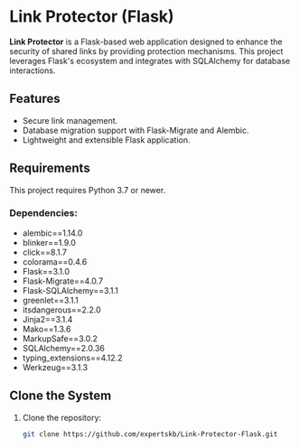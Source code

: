# Link Protector (Flask)

**Link Protector** is a Flask-based web application designed to enhance the security of shared links by providing protection mechanisms. This project leverages Flask's ecosystem and integrates with SQLAlchemy for database interactions.

## Features
- Secure link management.
- Database migration support with Flask-Migrate and Alembic.
- Lightweight and extensible Flask application.

## Requirements
This project requires Python 3.7 or newer.

### Dependencies:
- alembic==1.14.0
- blinker==1.9.0
- click==8.1.7
- colorama==0.4.6
- Flask==3.1.0
- Flask-Migrate==4.0.7
- Flask-SQLAlchemy==3.1.1
- greenlet==3.1.1
- itsdangerous==2.2.0
- Jinja2==3.1.4
- Mako==1.3.6
- MarkupSafe==3.0.2
- SQLAlchemy==2.0.36
- typing_extensions==4.12.2
- Werkzeug==3.1.3

## Clone the System

1. Clone the repository:
   ```bash
   git clone https://github.com/expertskb/Link-Protector-Flask.git
